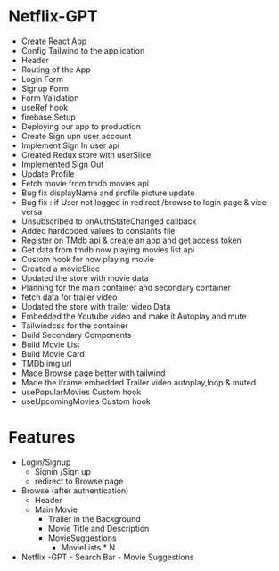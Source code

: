 # Netflix-GPT

- Create React App
- Config Tailwind to the application
- Header
- Routing of the App
- Login Form
- Signup Form
- Form Validation
- useRef hook
- firebase Setup
- Deploying our app to production
- Create Sign upn user account
- Implement Sign In user api
- Created Redux store with userSlice
- Implemented Sign Out
- Update Profile
- Fetch movie from tmdb movies api
- Bug fix displayName and profile picture update
- Bug fix : if User not logged in redirect /browse to login page & vice-versa
- Unsubscribed to onAuthStateChanged callback
- Added hardcoded values to constants file
- Register on TMdb api & create an app and  get access token
- Get data from tmdb now playing movies  list api
- Custom hook for now playing movie
- Created a movieSlice
- Updated the store with movie data
- Planning for the main container and secondary container
- fetch data for trailer video
- Updated the store with trailer video Data
- Embedded the Youtube video and make it Autoplay and mute
- Tailwindcss for the container
- Build Secondary Components
- Build Movie List
- Build Movie Card
- TMDb img url
- Made Browse page better with tailwind
- Made the iframe embedded Trailer video autoplay,loop & muted
- usePopularMovies Custom hook
- useUpcomingMovies Custom hook


# Features
- Login/Signup
    - Signin /Sign up
    - redirect to Browse page
- Browse (after authentication)
    - Header
    - Main Movie
        - Trailer in the Background
        - Movie Title and Description
        - MovieSuggestions
            - MovieLists * N
- Netflix -GPT
        - Search Bar
        - Movie Suggestions